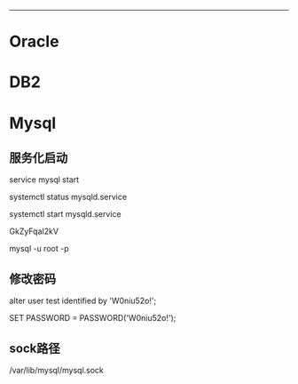------



# Oracle
# DB2
# Mysql

## 服务化启动

service mysql start

systemctl status mysqld.service

systemctl start mysqld.service


GkZyFqaI2kV



mysql -u root -p

## 修改密码

alter user test identified by 'W0niu52o!';

SET PASSWORD = PASSWORD('W0niu52o!');

## sock路径
/var/lib/mysql/mysql.sock
